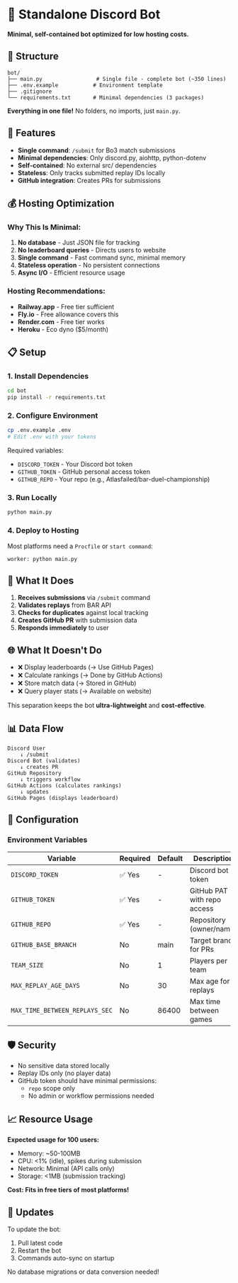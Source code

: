 # 🤖 Standalone Discord Bot

**Minimal, self-contained bot optimized for low hosting costs.**

## 📁 Structure

```
bot/
├── main.py                 # Single file - complete bot (~350 lines)
├── .env.example           # Environment template
├── .gitignore
└── requirements.txt       # Minimal dependencies (3 packages)
```

**Everything in one file!** No folders, no imports, just `main.py`.

## 🚀 Features

- **Single command**: `/submit` for Bo3 match submissions
- **Minimal dependencies**: Only discord.py, aiohttp, python-dotenv
- **Self-contained**: No external src/ dependencies
- **Stateless**: Only tracks submitted replay IDs locally
- **GitHub integration**: Creates PRs for submissions

## 💰 Hosting Optimization

### Why This Is Minimal:
1. **No database** - Just JSON file for tracking
2. **No leaderboard queries** - Directs users to website
3. **Single command** - Fast command sync, minimal memory
4. **Stateless operation** - No persistent connections
5. **Async I/O** - Efficient resource usage

### Hosting Recommendations:
- **Railway.app** - Free tier sufficient
- **Fly.io** - Free allowance covers this
- **Render.com** - Free tier works
- **Heroku** - Eco dyno ($5/month)

## 📋 Setup

### 1. Install Dependencies
```bash
cd bot
pip install -r requirements.txt
```

### 2. Configure Environment
```bash
cp .env.example .env
# Edit .env with your tokens
```

Required variables:
- `DISCORD_TOKEN` - Your Discord bot token
- `GITHUB_TOKEN` - GitHub personal access token
- `GITHUB_REPO` - Your repo (e.g., Atlasfailed/bar-duel-championship)

### 3. Run Locally
```bash
python main.py
```

### 4. Deploy to Hosting

Most platforms need a `Procfile` or `start command`:
```
worker: python main.py
```

## 🎯 What It Does

1. **Receives submissions** via `/submit` command
2. **Validates replays** from BAR API
3. **Checks for duplicates** against local tracking
4. **Creates GitHub PR** with submission data
5. **Responds immediately** to user

## 🌐 What It Doesn't Do

- ❌ Display leaderboards (→ Use GitHub Pages)
- ❌ Calculate rankings (→ Done by GitHub Actions)
- ❌ Store match data (→ Stored in GitHub)
- ❌ Query player stats (→ Available on website)

This separation keeps the bot **ultra-lightweight** and **cost-effective**.

## 📊 Data Flow

```
Discord User
    ↓ /submit
Discord Bot (validates)
    ↓ creates PR
GitHub Repository
    ↓ triggers workflow
GitHub Actions (calculates rankings)
    ↓ updates
GitHub Pages (displays leaderboard)
```

## 🔧 Configuration

### Environment Variables

| Variable | Required | Default | Description |
|----------|----------|---------|-------------|
| `DISCORD_TOKEN` | ✅ Yes | - | Discord bot token |
| `GITHUB_TOKEN` | ✅ Yes | - | GitHub PAT with repo access |
| `GITHUB_REPO` | ✅ Yes | - | Repository (owner/name) |
| `GITHUB_BASE_BRANCH` | No | main | Target branch for PRs |
| `TEAM_SIZE` | No | 1 | Players per team |
| `MAX_REPLAY_AGE_DAYS` | No | 30 | Max age for replays |
| `MAX_TIME_BETWEEN_REPLAYS_SEC` | No | 86400 | Max time between games |

## 🛡️ Security

- No sensitive data stored locally
- Replay IDs only (no player data)
- GitHub token should have minimal permissions:
  - `repo` scope only
  - No admin or workflow permissions needed

## 📈 Resource Usage

**Expected usage for 100 users:**
- Memory: ~50-100MB
- CPU: <1% (idle), spikes during submission
- Network: Minimal (API calls only)
- Storage: <1MB (submission tracking)

**Cost: Fits in free tiers of most platforms!**

## 🔄 Updates

To update the bot:
1. Pull latest code
2. Restart the bot
3. Commands auto-sync on startup

No database migrations or data conversion needed!